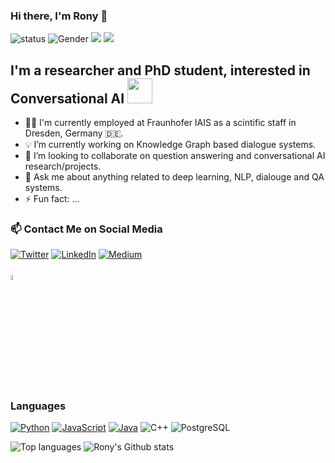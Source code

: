 ### Hi there, I'm Rony 👋
![status](https://img.shields.io/badge/status-up-brightgreen) ![Gender](https://img.shields.io/badge/gender-%F0%9F%A4%B5-lightgrey) ![](https://img.shields.io/badge/Relationship-Married-red) ![](https://visitor-badge.glitch.me/badge?page_id=github.com/rashad101)
## I'm a researcher and PhD student, interested in Conversational AI  <img src="https://emojis.slackmojis.com/emojis/images/1531849430/4246/blob-sunglasses.gif?1531849430" width="40"/>
- 🧑‍💻 I'm currently employed at Fraunhofer IAIS as a scintific staff in Dresden, Germany 🇩🇪.
- 💡 I’m currently working on Knowledge Graph based dialogue systems.
- 🤝 I’m looking to collaborate on question answering and conversational AI research/projects.
- 💬 Ask me about anything related to deep learning, NLP, dialouge and QA systems.
- ⚡ Fun fact: ...
### 📫 Contact Me on Social Media 
<p><a href="https://twitter.com/rashad_al_hasan" target="_blank"><img alt="Twitter" src="https://img.shields.io/badge/twitter-%231DA1F2.svg?&style=for-the-badge&logo=twitter&logoColor=white" /></a> <a href="https://www.linkedin.com/in/md-rashad" target="_blank"><img alt="LinkedIn" src="https://img.shields.io/badge/linkedin-%230077B5.svg?&style=for-the-badge&logo=linkedin&logoColor=white" /></a> <a href="https://medium.com/@rah.rony" target="_blank"><img alt="Medium" src="https://img.shields.io/badge/medium-%2312100E.svg?&style=for-the-badge&logo=medium&logoColor=white" /></a>
<span style="display:block;margin-top:25px;"><a href="mailto:rah.rony@gmail.com"> <img src="https://img.icons8.com/fluent/48/000000/gmail.png" width="4.5%"/> </a></span></p>

### Languages

[![Python](https://img.shields.io/badge/-Python-fff?&logo=python)](https://github.com/rashad101?tab=repositories&q=&type=&language=python)
[![JavaScript](https://img.shields.io/badge/-JavaScript-fff?&logo=JavaScript&logoColor=ddc508)](https://github.com/rashad101?tab=repositories&q=&type=&language=javascript)
[![Java](https://img.shields.io/badge/-Java-fff?&logo=Java&logoColor=007396)](https://github.com/rashad101?tab=repositories&q=&type=&language=java)
![C++](https://img.shields.io/badge/-C++-fff?&logo=c%2b%2b&logoColor=00599C)
![PostgreSQL](https://img.shields.io/badge/-PostgreSQL-fff?&logo=PostgreSQL&logoColor=336791)

![Top languages](https://github-readme-stats.vercel.app/api/top-langs/?username=rashad101&show_icons=true)
![Rony's Github stats](https://github-readme-stats.vercel.app/api?username=rashad101&show_icons=true)

